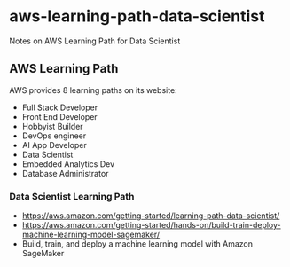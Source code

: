 # aws-learning-path-data-scientist
Notes on AWS Learning Path for Data Scientist

## AWS Learning Path
AWS provides 8 learning paths on its website:
* Full Stack Developer
* Front End Developer
* Hobbyist Builder
* DevOps engineer
* AI App Developer
* Data Scientist
* Embedded Analytics Dev
* Database Administrator

### Data Scientist Learning Path
* https://aws.amazon.com/getting-started/learning-path-data-scientist/
* https://aws.amazon.com/getting-started/hands-on/build-train-deploy-machine-learning-model-sagemaker/
* Build, train, and deploy a machine learning model with Amazon SageMaker
